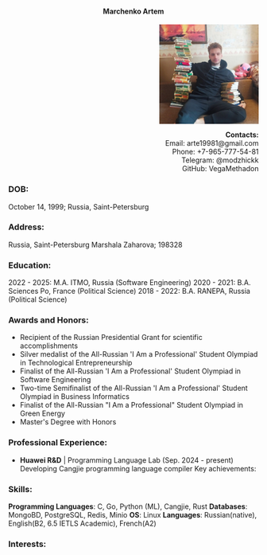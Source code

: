 <h4 align="center">Marchenko Artem</h4>

<div align="right">
    <img src="img/me.jpg" width="200" height="200"></img>
    <div style="margin-top: 10px;">
        <strong>Contacts:</strong><br>
        Email: arte19981@gmail.com<br>
        Phone: +7-965-777-54-81<br>
        Telegram: @modzhickk<br>
        GitHub: VegaMethadon<br>
    </div>
</div>

### DOB:

October 14, 1999; Russia, Saint-Petersburg

### Address:

Russia, Saint-Petersburg
Marshala Zaharova; 198328

### Education:

2022 - 2025: M.A. ITMO, Russia (Software Engineering)
2020 - 2021: B.A. Sciences Po, France (Political Science)
2018 - 2022: B.A. RANEPA, Russia (Political Science)

### Awards and Honors:
- Recipient of the Russian Presidential Grant for scientific accomplishments
- Silver medalist of the All-Russian 'I Am a Professional' Student Olympiad in Technological Entrepreneurship
- Finalist of the All-Russian 'I Am a Professional' Student Olympiad in Software Engineering
- Two-time Semifinalist of the All-Russian 'I Am a Professional' Student Olympiad in Business Informatics
- Finalist of the All-Russian "I Am a Professional" Student Olympiad in Green Energy
- Master's Degree with Honors

### Professional Experience:

- **Huawei R&D** | Programming Language Lab (Sep. 2024 - present)
  Developing Cangjie programming language compiler
  Key achievements:

### Skills:
**Programming Languages**: C, Go, Python (ML), Cangjie, Rust
**Databases**: MongoBD, PostgreSQL, Redis, Minio
**OS**: Linux
**Languages**: Russian(native), English(B2, 6.5 IETLS Academic), French(A2)

### Interests: